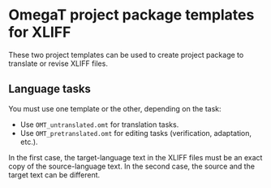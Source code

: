 # OmegaT project package templates for XLIFF

These two project templates can be used to create project package to translate or revise XLIFF files.

## Language tasks

You must use one template or the other, depending on the task:

-   Use `OMT_untranslated.omt` for translation tasks.
-   Use `OMT_pretranslated.omt` for editing tasks (verification, adaptation, etc.).

In the first case, the target-language text in the XLIFF files must be an exact copy of the source-language text. In the second case, the source and the target text can be different.
